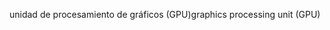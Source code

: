 <span data-ttu-id="2c0ec-101">unidad de procesamiento de gráficos (GPU)</span><span class="sxs-lookup"><span data-stu-id="2c0ec-101">graphics processing unit (GPU)</span></span>